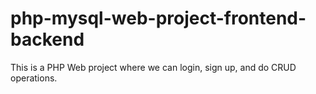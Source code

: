# php-mysql-web-project-frontend-backend
This is a PHP Web project where we can login, sign up, and do CRUD operations.
